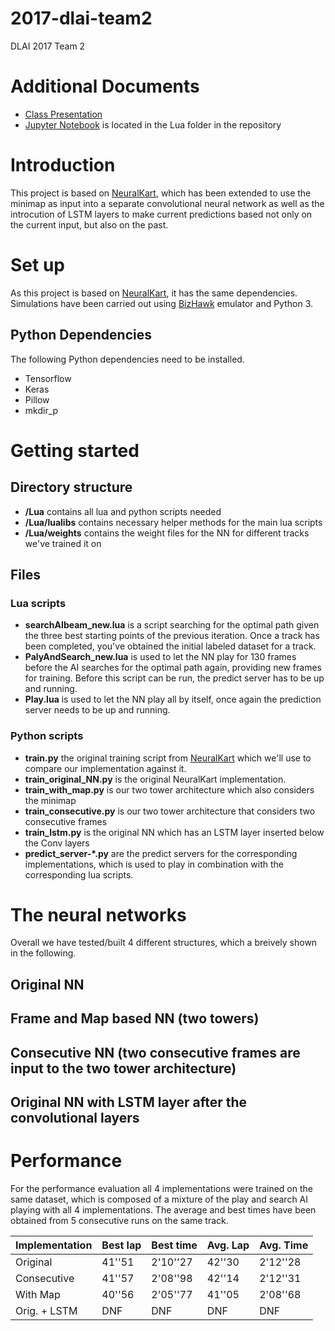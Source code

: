 # 2017-dlai-team2
DLAI 2017 Team 2

# Additional Documents
- [Class Presentation](https://docs.google.com/presentation/d/1u9q6m5gDXoMxkZBfW0wnuY1PaDHTgju3bol0_J0PA3E/edit?usp=sharing)
- [Jupyter Notebook](https://github.com/telecombcn-dl/2017-dlai-team2/blob/master/Lua/TrainJupyterNB.ipynb) is located in the Lua folder in the repository

# Introduction

This project is based on [NeuralKart](https://github.com/rameshvarun/NeuralKart), which has been extended to use the minimap as input into a separate convolutional neural network as well as the introcution of LSTM layers to make current predictions based not only on the current input, but also on the past. 

# Set up
As this project is based on [NeuralKart](https://github.com/rameshvarun/NeuralKart), it has the same dependencies. Simulations have been carried out using [BizHawk](https://github.com/TASVideos/BizHawk) emulator and Python 3.

## Python Dependencies
The following Python dependencies need to be installed.

- Tensorflow
- Keras
- Pillow
- mkdir_p

# Getting started
## Directory structure

- **/Lua** contains all lua and python scripts needed
- **/Lua/lualibs** contains necessary helper methods for the main lua scripts
- **/Lua/weights** contains the weight files for the NN for different tracks we've trained it on

## Files
### Lua scripts
- **searchAIbeam_new.lua** is a script searching for the optimal path given the three best starting points of the previous iteration. Once a track has been completed, you've obtained the initial labeled dataset for a track.
- **PalyAndSearch_new.lua** is used to let the NN play for 130 frames before the AI searches for the optimal path again, providing new frames for training. Before this script can be run, the predict server has to be up and running.
- **Play.lua** is used to let the NN play all by itself, once again the prediction server needs to be up and running.

### Python scripts
- **train.py** the original training script from [NeuralKart](https://github.com/rameshvarun/NeuralKart) which we'll use to compare our implementation against it.
- **train_original_NN.py** is the original NeuralKart implementation.
- **train_with_map.py** is our two tower architecture which also considers the minimap
- **train_consecutive.py** is our two tower architecture that considers two consecutive frames
- **train_lstm.py** is the original NN which has an LSTM layer inserted below the Conv layers
- **predict_server-\*.py** are the predict servers for the corresponding implementations, which is used to play in combination with the corresponding lua scripts.

# The neural networks

Overall we have tested/built 4 different structures, which a breively shown in the following.

## Original NN

## Frame and Map based NN (two towers)

## Consecutive NN (two consecutive frames are input to the two tower architecture)

## Original NN with LSTM layer after the convolutional layers
  
# Performance

For the performance evaluation all 4 implementations were trained on the same dataset, which is composed of a mixture of the play and search AI playing with all 4 implementations. The average and best times have been obtained from 5 consecutive runs on the same track.

|Implementation|Best lap|Best time|Avg. Lap|Avg. Time|
|--------------|--------|---------|--------|---------|
|Original      |41''51  | 2'10''27| 42''30 | 2'12''28|
|Consecutive   |41''57  | 2'08''98| 42''14 | 2'12''31|
|With Map      |40''56  | 2'05''77| 41''05 | 2'08''68|
|Orig. + LSTM  | DNF    | DNF     | DNF    | DNF     |
